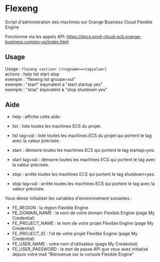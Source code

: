 # Flexeng

Script d'administration des machines sur Orange Business Cloud Flexible Engine

Fonctionne via les appels API: https://docs.prod-cloud-ocb.orange-business.com/en-us/index.html

## Usage
Usage : `flexeng <action> [<tagname>=<tagvalue>]`  
actions : help list start stop  
exemple : "flexeng list groupe=sul"  
exemple : "start" équivalent à "start startup yes"  
exemple : "stop" équivalent à "stop shutdown yes"  

## Aide

- help : affiche cette aide.

- list : liste toutes les machines ECS du projet.
- list tag=val : liste toutes les machines ECS du projet qui portent le tag avec la valeur précisée.

- start : démarre toutes les machines ECS qui portent le tag startup=yes.
- start tag=val : démarre toutes les machines ECS qui portent le tag avec la valeur précisée.

- stop : arrête toutes les machines ECS qui portent le tag shutdown=yes.
- stop tag=val : arrête toutes les machines ECS qui portent le tag avec la valeur précisée.

Vous devez initialiser les variables d'environnement suivantes :
- FE_REGION : la région Flexible Engine
- FE_DOMAIN_NAME : le nom de votre domain Flexible Engine (page My Credential)
- FE_PROJECT_NAME : le nom de votre projet Flexible Engine (page My Credential)
- FE_PROJECT_ID : l'id de votre projet Flexible Engine (page My Credential)
- FE_USER_NAME : votre nom d'utilisateur (page My Credential)
- FE_USER_PASSWORD : le mot de passe API que vous avez initialisé depuis votre mail "Bienvenue sur la console Flexible Engine"